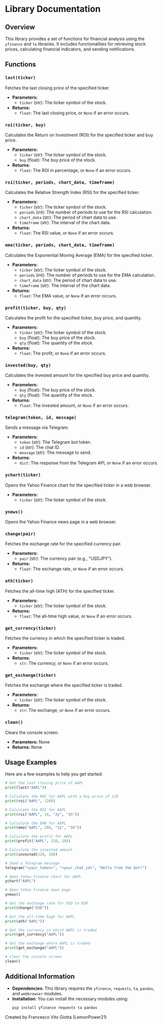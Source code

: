 # Library Documentation

## Overview
This library provides a set of functions for financial analysis using the `yfinance` and `ta` libraries. It includes functionalities for retrieving stock prices, calculating financial indicators, and sending notifications.

## Functions

### `last(ticker)`
Fetches the last closing price of the specified ticker.

- **Parameters:**
  - `ticker` (str): The ticker symbol of the stock.
- **Returns:**
  - `float`: The last closing price, or `None` if an error occurs.

### `roi(ticker, buy)`
Calculates the Return on Investment (ROI) for the specified ticker and buy price.

- **Parameters:**
  - `ticker` (str): The ticker symbol of the stock.
  - `buy` (float): The buy price of the stock.
- **Returns:**
  - `float`: The ROI in percentage, or `None` if an error occurs.

### `rsi(ticker, periods, chart_data, timeframe)`
Calculates the Relative Strength Index (RSI) for the specified ticker.

- **Parameters:**
  - `ticker` (str): The ticker symbol of the stock.
  - `periods` (int): The number of periods to use for the RSI calculation.
  - `chart_data` (str): The period of chart data to use.
  - `timeframe` (str): The interval of the chart data.
- **Returns:**
  - `float`: The RSI value, or `None` if an error occurs.

### `ema(ticker, periods, chart_data, timeframe)`
Calculates the Exponential Moving Average (EMA) for the specified ticker.

- **Parameters:**
  - `ticker` (str): The ticker symbol of the stock.
  - `periods` (int): The number of periods to use for the EMA calculation.
  - `chart_data` (str): The period of chart data to use.
  - `timeframe` (str): The interval of the chart data.
- **Returns:**
  - `float`: The EMA value, or `None` if an error occurs.

### `profit(ticker, buy, qty)`
Calculates the profit for the specified ticker, buy price, and quantity.

- **Parameters:**
  - `ticker` (str): The ticker symbol of the stock.
  - `buy` (float): The buy price of the stock.
  - `qty` (float): The quantity of the stock.
- **Returns:**
  - `float`: The profit, or `None` if an error occurs.

### `invested(buy, qty)`
Calculates the invested amount for the specified buy price and quantity.

- **Parameters:**
  - `buy` (float): The buy price of the stock.
  - `qty` (float): The quantity of the stock.
- **Returns:**
  - `float`: The invested amount, or `None` if an error occurs.

### `telegram(token, id, message)`
Sends a message via Telegram.

- **Parameters:**
  - `token` (str): The Telegram bot token.
  - `id` (str): The chat ID.
  - `message` (str): The message to send.
- **Returns:**
  - `dict`: The response from the Telegram API, or `None` if an error occurs.

### `ychart(ticker)`
Opens the Yahoo Finance chart for the specified ticker in a web browser.

- **Parameters:**
  - `ticker` (str): The ticker symbol of the stock.

### `ynews()`
Opens the Yahoo Finance news page in a web browser.

### `change(pair)`
Fetches the exchange rate for the specified currency pair.

- **Parameters:**
  - `pair` (str): The currency pair (e.g., "USDJPY").
- **Returns:**
  - `float`: The exchange rate, or `None` if an error occurs.

### `ath(ticker)`
Fetches the all-time high (ATH) for the specified ticker.

- **Parameters:**
  - `ticker` (str): The ticker symbol of the stock.
- **Returns:**
  - `float`: The all-time high value, or `None` if an error occurs.

### `get_currency(ticker)`
Fetches the currency in which the specified ticker is traded.

- **Parameters:**
  - `ticker` (str): The ticker symbol of the stock.
- **Returns:**
  - `str`: The currency, or `None` if an error occurs.

### `get_exchange(ticker)`
Fetches the exchange where the specified ticker is traded.

- **Parameters:**
  - `ticker` (str): The ticker symbol of the stock.
- **Returns:**
  - `str`: The exchange, or `None` if an error occurs.

### `clean()`
Clears the console screen.

- **Parameters:** None
- **Returns:** None

## Usage Examples

Here are a few examples to help you get started:

```python
# Get the last closing price of AAPL
print(last("AAPL"))

# Calculate the ROI for AAPL with a buy price of 120
print(roi("AAPL", 120))

# Calculate the RSI for AAPL
print(rsi("AAPL", 14, "2y", "1h"))

# Calculate the EMA for AAPL
print(ema("AAPL", 200, "2y", "1h"))

# Calculate the profit for AAPL
print(profit("AAPL", 120, 10))

# Calculate the invested amount
print(invested(120, 10))

# Send a Telegram message
telegram("<your_token>", "<your_chat_id>", "Hello from the bot!")

# Open Yahoo Finance chart for AAPL
ychart("AAPL")

# Open Yahoo Finance news page
ynews()

# Get the exchange rate for USD to EUR
print(change("USD"))

# Get the all-time high for AAPL
print(ath("AAPL"))

# Get the currency in which AAPL is traded
print(get_currency("AAPL"))

# Get the exchange where AAPL is traded
print(get_exchange("AAPL"))

# Clear the console screen
clean()
```

## Additional Information

- **Dependencies**: This library requires the `yfinance`, `requests`, `ta`, `pandas`, and `webbrowser` modules.
- **Installation**: You can install the necessary modules using:
  ```bash
  pip install yfinance requests ta pandas
  ```
Created by Francesco Vito Giotta (LemonPower21)
